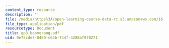 ```yaml
---
content_type: resource
description: ''
file: /media/https%3A/open-learning-course-data-rc.s3.amazonaws.com/16-810-engineering-design-and-rapid-prototyping-january-iap-2005/9e75cde70480c63b744f4288af978271_gp3_boomerang.pdf
file_type: application/pdf
resourcetype: Document
title: gp3_boomerang.pdf
uid: 9e75cde7-0480-c63b-744f-4288af978271
---
```

